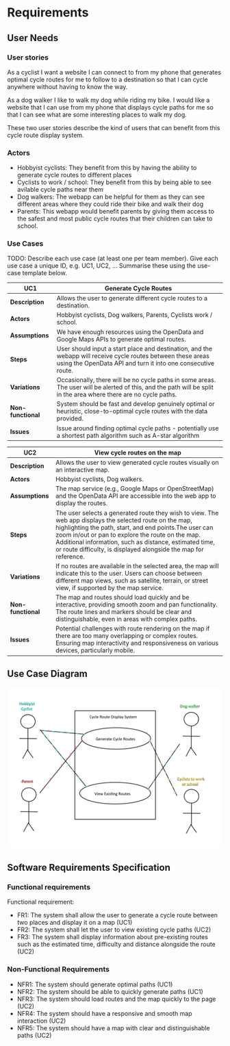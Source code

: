 # Requirements

## User Needs

### User stories
As a cyclist I want a website I can connect to from my phone that generates optimal cycle routes
for me to follow to a destination so that I can cycle anywhere without having to know the way.

As a dog walker I like to walk my dog while riding my bike. I would like a website that I can use
from my phone that displays cycle paths for me so that I can see what are some interesting places
to walk my dog.

These two user stories describe the kind of users that can benefit from this cycle route display system.

### Actors
- Hobbyist cyclists:
They benefit from this by having the ability to generate cycle routes to different places
- Cyclists to work / school:
They benefit from this by being able to see avilable cycle paths near them
- Dog walkers:
The webapp can be helpful for them as they can see different areas where they could ride
their bike and walk their dog
- Parents:
This webapp would benefit parents by giving them access to the safest and most public cycle
routes that their children can take to school.

### Use Cases
TODO: Describe each use case (at least one per team member).
    Give each use case a unique ID, e.g. UC1, UC2, ...
    Summarise these using the use-case template below.

| UC1 | Generate Cycle Routes |
| -------------------------------------- | ------------------- |
| **Description** | Allows the user to generate different cycle routes to a destination. |
| **Actors** | Hobbyist cyclists, Dog walkers, Parents, Cyclists work / school. |
| **Assumptions** | We have enough resources using the OpenData and Google Maps APIs to generate optimal routes. |
| **Steps** | User should input a start place and destination, and the webapp will receive cycle routes between these areas using the OpenData API and turn it into one consecutive route. |
| **Variations** | Occasionally, there will be no cycle paths in some areas. The user will be alerted of this, and the path will be split in the area where there are no cycle paths. |
| **Non-functional** | System should be fast and develop genuinely optimal or heuristic, close-to-optimal cycle routes with the data provided. |
| **Issues** | Issue around finding optimal cycle paths - potentially use a shortest path algorithm such as A-star algorithm |


 
 
| UC2 | View cycle routes on the map | 
| -------------------------------------- | ------------------- |
| **Description** |  Allows the user to view generated cycle routes visually on an interactive map.
| **Actors** |  Hobbyist cyclists, Dog walkers.
| **Assumptions** | The map service (e.g., Google Maps or OpenStreetMap) and the OpenData API are accessible into the web app to display the routes.
| **Steps** | The user selects a generated route they wish to view. The web app displays the selected route on the map, highlighting the path, start, and end points.The user can zoom in/out or pan to explore the route on the map. Additional information, such as distance, estimated time, or route difficulty, is displayed alongside the map for reference.
| **Variations** | If no routes are available in the selected area, the map will indicate this to the user. Users can choose between different map views, such as satellite, terrain, or street view, if supported by the map service.
| **Non-functional** | The map and routes should load quickly and be interactive, providing smooth zoom and pan functionality. The route lines and markers should be clear and distinguishable, even in areas with complex paths.
| **Issues** | Potential challenges with route rendering on the map if there are too many overlapping or complex routes. Ensuring map interactivity and responsiveness on various devices, particularly mobile.

## Use Case Diagram

![Insert your Use-Case Diagram Here](images/UseCaseDiagram.png)

## Software Requirements Specification
### Functional requirements
Functional requirement:
- FR1: The system shall allow the user to generate a cycle route between two places and display it on a map (UC1)
- FR2: The system shall let the user to view existing cycle paths (UC2)
- FR3: The system shall display information about pre-existing routes such as the estimated time, difficulty and distance alongside the route (UC2) 

### Non-Functional Requirements
- NFR1: The system should generate optimal paths (UC1)
- NFR2: The system should be able to quickly generate paths (UC1)
- NFR3: The system should load routes and the map quickly to the page (UC2)
- NFR4: The system should have a responsive and smooth map interaction (UC2)
- NFR5: The system should have a map with clear and distinguishable paths (UC2)

